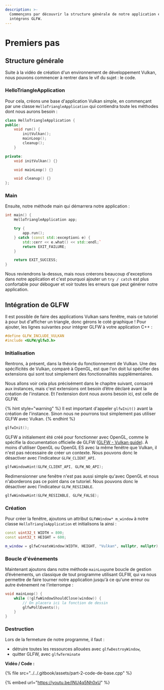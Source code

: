 ```yaml
---
description: >-
  Commençons par découvrir la structure générale de notre application et
  intégrons GLFW.
---
```


# Premiers pas

## Structure générale

Suite à la vidéo de création d'un environnement de développement Vulkan, nous pouvons commencer à rentrer dans le vif du sujet : le code. 

### HelloTriangleApplication

Pour cela, créons une base d'application Vulkan simple, en commençant par une classe `HelloTriangleApplication` qui contiendra toute les méthodes dont nous aurons besoin  :

```cpp
class HelloTriangleApplication {
public:
    void run() {
        initVulkan();
        mainLoop();
        cleanup();
    }

private:
    void initVulkan() {}

    void mainLoop() {}

    void cleanup() {}
};
```

### Main

Ensuite, notre méthode main qui démarrera notre application :

```cpp
int main() {
    HelloTriangleApplication app;

    try {
        app.run();
    } catch (const std::exception& e) {
        std::cerr << e.what() << std::endl;`
        return EXIT_FAILURE;
    }

    return EXIT_SUCCESS;
}
```

Nous reviendrons la-dessus, mais nous créerons beaucoup d'exceptions dans notre application et c'est pourquoi ajouter un `try / catch`  est plus confortable pour déboguer et voir toutes les erreurs que peut générer notre application.

## Intégration de GLFW

Il est possible de faire des applications Vulkan sans fenêtre, mais ce tutoriel à pour but d'afficher un triangle, donc gérons le coté graphique ! Pour ajouter, les lignes suivantes pour intégrer GLFW à votre application C++ :

```cpp
#define GLFW_INCLUDE_VULKAN
#include <GLFW/glfw3.h>
```

### Initialisation

Rentrons, à présent, dans la théorie du fonctionnement de Vulkan. Une des spécificités de Vulkan, comparé à OpenGL, est que l'on doit lui spécifier des extensions qui sont tout simplement des fonctionnalités supplémentaires.

Nous allons voir cela plus précisément dans le chapitre suivant, consacré aux instances, mais c'est extensions ont besoin d’être déclaré avant la création de l'instance. Et l'extension dont nous avons besoin ici, est celle de GLFW. 

{% hint style="warning" %}
Il est important d'appeler `glfwInit()` avant la création de l'instance. Sinon nous ne pourrons tout simplement pas utiliser GLFW avec Vulkan.
{% endhint %}

```cpp
glfwInit();
```

GLFW a initialement été créé pour fonctionner avec OpenGL, comme le spécifie la documentation officielle de GLFW \([GLFW - Vulkan guide](https://www.glfw.org/docs/latest/vulkan_guide.html)\). À moins d'utiliser OpenGL ou OpenGL ES avec la même fenêtre que Vulkan, il n'est pas nécessaire de créer un contexte. Nous pouvons donc le désactiver avec l'indicateur `GLFW_CLIENT_API`.

```cpp
glfwWindowHint(GLFW_CLIENT_API, GLFW_NO_API);
```

Redimensionner une fenêtre n'est pas aussi simple qu'avec OpenGL et nous n'aborderons pas ce point dans ce tutoriel. Nous pouvons donc le désactiver avec l'indicateur `GLFW_RESIZABLE`.

```cpp
glfwWindowHint(GLFW_RESIZABLE, GLFW_FALSE);
```

### Création

Pour créer la fenêtre, ajoutons un attribut `GLFWWindow* m_window`  à notre classe `HelloTriangleApplication` et initialisons la ainsi :

```cpp
const uint32_t WIDTH = 800;
const uint32_t HEIGHT = 600;

m_window = glfwCreateWindow(WIDTH, HEIGHT, "Vulkan", nullptr, nullptr);
```

### Boucle d'événements

Maintenant ajoutons dans notre méthode `mainLoop`une boucle de gestion d’évènements, un classique de tout programme utilisant GLFW, qui va nous permettre de faire tourner notre application jusqu'à ce qu'une erreur ou autre évènement ne l'interrompe :

```cpp
void mainLoop() {
    while (!glfwWindowShouldClose(window)) {
        // On placera ici la fonction de dessin
        glfwPollEvents();
    }
}
```

### Destruction

Lors de la fermeture de notre programme, il faut :

* détruire toutes les ressources allouées avec `glfwDestroyWindow`,
* quitter GLFW, avec `glfwTerminate`

**Vidéo / Code :**

{% file src="../../.gitbook/assets/part-2-code-de-base.cpp" %}

{% embed url="https://youtu.be/INU4q5Nh0xU" %}

